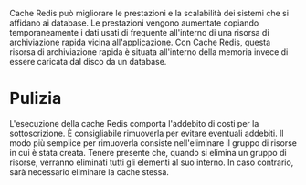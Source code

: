 Cache Redis può migliorare le prestazioni e la scalabilità dei sistemi che si affidano ai database. Le prestazioni vengono aumentate copiando temporaneamente i dati usati di frequente all'interno di una risorsa di archiviazione rapida vicina all'applicazione. Con Cache Redis, questa risorsa di archiviazione rapida è situata all'interno della memoria invece di essere caricata dal disco da un database.

# <a name="cleanup"></a>Pulizia

L'esecuzione della cache Redis comporta l'addebito di costi per la sottoscrizione. È consigliabile rimuoverla per evitare eventuali addebiti. Il modo più semplice per rimuoverla consiste nell'eliminare il gruppo di risorse in cui è stata creata. Tenere presente che, quando si elimina un gruppo di risorse, verranno eliminati tutti gli elementi al suo interno. In caso contrario, sarà necessario eliminare la cache stessa.